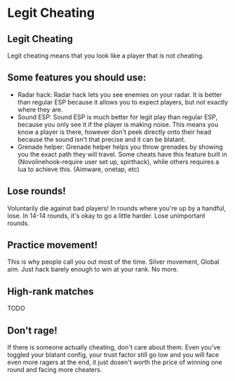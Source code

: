 # Legit Cheating

## Legit Cheating

Legit cheating means that you look like a player that is not cheating.

## Some features you should use:

* Radar hack: Radar hack lets you see enemies on your radar. It is better than regular ESP because it allows you to expect players, but not exactly where they are.
* Sound ESP: Sound ESP is much better for legit play than regular ESP, because you only see it if the player is making noise. This means you know a player is there, however don't peek directly onto their head because the sound isn't that precise and it can be blatant.
* Grenade helper: Grenade helper helps you throw grenades by showing you the exact path they will travel. Some cheats have this feature built in \(Novolinehook-require user set up, spirthack\), while others requires a lua to achieve this. \(Aimware, onetap, etc\)

## Lose rounds!

Voluntarily die against bad players! In rounds where you're up by a handful, lose. In 14-14 rounds, it's okay to go a little harder. Lose unimportant rounds.

## Practice movement!

This is why people call you out most of the time. Silver movement, Global aim. Just hack barely enough to win at your rank. No more.

## High-rank matches

TODO

## Don't rage!

If there is someone actually cheating, don't care about them. Even you've toggled your blatant config, your trust factor still go low and you will face even more ragers at the end, it just dosen't worth the price of winning one round and facing more cheaters.

